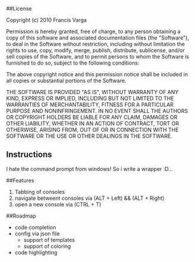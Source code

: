 ##License

Copyright (c) 2010 Francis Varga

 Permission is hereby granted, free of charge, to any person
 obtaining a copy of this software and associated documentation
 files (the "Software"), to deal in the Software without
 restriction, including without limitation the rights to use,
 copy, modify, merge, publish, distribute, sublicense, and/or sell
 copies of the Software, and to permit persons to whom the
 Software is furnished to do so, subject to the following
 conditions:

 The above copyright notice and this permission notice shall be
 included in all copies or substantial portions of the Software.

 THE SOFTWARE IS PROVIDED "AS IS", WITHOUT WARRANTY OF ANY KIND,
 EXPRESS OR IMPLIED, INCLUDING BUT NOT LIMITED TO THE WARRANTIES
 OF MERCHANTABILITY, FITNESS FOR A PARTICULAR PURPOSE AND
 NONINFRINGEMENT. IN NO EVENT SHALL THE AUTHORS OR COPYRIGHT
 HOLDERS BE LIABLE FOR ANY CLAIM, DAMAGES OR OTHER LIABILITY,
 WHETHER IN AN ACTION OF CONTRACT, TORT OR OTHERWISE, ARISING
 FROM, OUT OF OR IN CONNECTION WITH THE SOFTWARE OR THE USE OR
 OTHER DEALINGS IN THE SOFTWARE.


## Instructions

I hate the command prompt from windows! So i write a wrapper :D...

##Features

1. Tabbing of consoles
2. navigate betweent consoles via (ALT + Left) && (ALT + Right)
3. open a new console via (CTRL + T)

##Roadmap

- code completion
- config via json file
  - support of templates
  - support of coloring
- code highlighting
